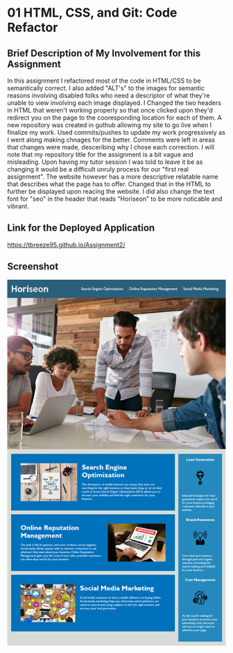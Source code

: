 # 01 HTML, CSS, and Git: Code Refactor

## Brief Description of My Involvement for this Assignment

In this assignment I refactored most of the code in HTML/CSS to be semantically correct. I also added "ALT's" to the images for semantic reasons involving disabled folks who need a descriptor of what they're unable to view involving each image displayed. I Changed the two headers in HTML that weren't working properly so that once clicked upon they'd redirect you on the page to the cooresponding location for each  of them. A new repository was created in guthub allowing my site to go live when I finalize my work. Used commits/pushes to update my work progressively as I went along making chnages for the better. Comments were left in areas that changes were made, desceribing why I chose each correction. I will note that my repository title for the assignment is a bit vague and misleading. Upon having my tutor session I was told to leave it be as changing it would be a difficult unruly process for our "first real assignment". The website however has a more descriptive relatable name that describes what the page has to offer. Changed that in the HTML to further be displayed upon reacing the website. I did also change the text font for "seo" in the header that reads "Horiseon" to be more noticable and vibrant.

## Link for the Deployed Application 
https://tbreeze95.github.io/Assignment2/

## Screenshot
![Application Screenshot](assets/images/AppScreenshot.png)